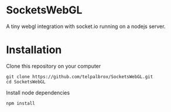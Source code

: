 # SocketsWebGL
A tiny webgl integration with socket.io running on a nodejs server.

# Installation
Clone this repository on your computer
```
git clone https://github.com/telpalbrox/SocketsWebGL.git
cd SocketsWebGL
```

Install node dependencies
```
npm install
```
